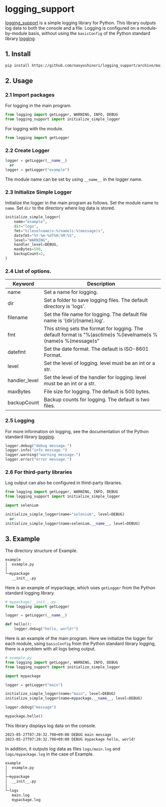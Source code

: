 # logging_support

[logging_support](https://github.com/naoyoshinori/logging_support) is a simple logging library for Python. This library outputs log data to both the console and a file. Logging is configured on a module-by-module basis, without using the `basicConfig` of the Python standard library [logging](https://docs.python.org/3/library/logging.html).

## 1. Install

```bash
pip install https://github.com/naoyoshinori/logging_support/archive/main.zip
```

## 2. Usage

### 2.1 Import packages

For logging in the main program.

```python
from logging import getLogger, WARNING, INFO, DEBUG
from logging_support import initialize_simple_logger
```

For logging with the module.

```python
from logging import getLogger
```

### 2.2 Create Logger

```python
logger = getLogger(__name__)
  or
logger = getLogger("example")
```

The module name can be set by using `__name__` in the logger name.

### 2.3 Initialize Simple Logger

Initialize the logger in the main program as follows. Set the module name to `name`. Set `dir` to the directory where log data is stored.


```python
initialize_simple_logger(
    name="example",
    dir="logs",
    fmt="%(levelname)s:%(name)s:%(message)s",
    datefmt="%Y-%m-%dT%H:%M:%S",
    level="WARNING",
    handler_level=DEBUG,
    maxBytes=500,
    backupCount=2,
)
```

### 2.4 List of options.

| Keyword | Description |
|---|---|
| name | Set a name for logging. |
| dir | Set a folder to save logging files. The default directory is 'logs'. |
| filename | Set the file name for logging. The default file name is '{dir}/{name}.log'. |
| fmt | This string sets the format for logging. The default format is "%(asctime)s %(levelname)s %(name)s %(message)s" |
| datefmt | Set the date format. The default is ISO-8601 Format. |
| level | Set the level of logging. level must be an int or a str. |
| handler_level | Set the level of the handler for logging. level must be an int or a str. |
| maxBytes | File size for logging. The default is 500 bytes. |
| backupCount | Backup counts for logging. The default is two files. |

### 2.5 Logging

For more information on logging, see the documentation of the Python standard library [logging](https://docs.python.org/3/library/logging.html).

```python
logger.debug("debug message.")
logger.info("info message.")
logger.warning("warning message.")
logger.error("error message.")
```

### 2.6 For third-party libraries

Log output can also be configured in third-party libraries.

```python
from logging import getLogger, WARNING, INFO, DEBUG
from logging_support import initialize_simple_logger

import selenium

initialize_simple_logger(name="selenium", level=DEBUG)
  or
initialize_simple_logger(name=selenium.__name__, level=DEBUG)
```

## 3. Example

The directory structure of Example.

```bash
example
│  example.py
│  
└─mypackage
   __init__.py
```

Here is an example of mypackage, which uses `getLogger` from the Python standard logging library.

```python
# mypackage/__init__.py
from logging import getLogger

logger = getLogger(__name__)

def hello():
    logger.debug("hello, world!")
```

Here is an example of the main program. Here we initialize the logger for each module, using `basicConfig` from the Python standard library logging, there is a problem with all logs being output.

```python
# example.py
from logging import getLogger, WARNING, INFO, DEBUG
from logging_support import initialize_simple_logger

import mypackage

logger = getLogger("main")

initialize_simple_logger(name="main", level=DEBUG)
initialize_simple_logger(name=mypackage.__name__, level=DEBUG)

logger.debug("message")

mypackage.hello()
```

This library displays log data on the console.

```bash
2023-05-27T07:20:32.798+09:00 DEBUG main message
2023-05-27T07:20:32.798+09:00 DEBUG mypackage hello, world!
```

In addition, it outputs log data as files `logs/main.log` and `logs/mypackage.log` in the case of Example.

```bash
example
│  example.py
│  
├─mypackage
│  __init__.py
│      
└─logs
   main.log
   mypackage.log
```
